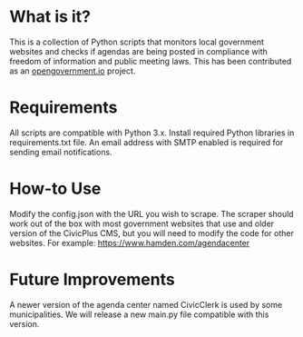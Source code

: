 # What is it?
This is a collection of Python scripts that monitors local government websites and checks if agendas are being posted in compliance with freedom of information and public meeting laws. This has been contributed as an [opengovernment.io](https://opengovernment.io) project.

# Requirements
All scripts are compatible with Python 3.x. 
Install required Python libraries in requirements.txt file.
An email address with SMTP enabled is required for sending email notifications.

# How-to Use
Modify the config.json with the URL you wish to scrape. The scraper should work out of the box with most government websites that use and older version of the CivicPlus CMS, but you will need to modify the code for other websites. For example: https://www.hamden.com/agendacenter

# Future Improvements
A newer version of the agenda center named CivicClerk is used by some municipalities. We will release a new main.py file compatible with this version. 
